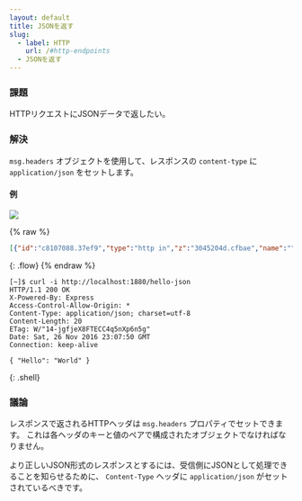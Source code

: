```yaml
---
layout: default
title: JSONを返す
slug:
  - label: HTTP
    url: /#http-endpoints
  - JSONを返す
---
```


### 課題

HTTPリクエストにJSONデータで返したい。

### 解決

`msg.headers` オブジェクトを使用して、レスポンスの `content-type` に `application/json` をセットします。

#### 例

![](/images/http/serve-json-content.png)

{% raw %}
~~~json
[{"id":"c8107088.37ef9","type":"http in","z":"3045204d.cfbae","name":"","url":"/hello-json","method":"get","swaggerDoc":"","x":120,"y":620,"wires":[["4e8237da.b17dc8"]]},{"id":"4e8237da.b17dc8","type":"template","z":"3045204d.cfbae","name":"page","field":"payload","fieldType":"msg","format":"handlebars","syntax":"mustache","template":"{ \"Hello\": \"World\" }","x":290,"y":620,"wires":[["65401623.9abfe8"]]},{"id":"65401623.9abfe8","type":"change","z":"3045204d.cfbae","name":"Set Headers","rules":[{"t":"set","p":"headers","pt":"msg","to":"{}","tot":"json"},{"t":"set","p":"headers.content-type","pt":"msg","to":"application/json","tot":"str"}],"action":"","property":"","from":"","to":"","reg":false,"x":450,"y":620,"wires":[["f7d3e35a.082c2"]]},{"id":"f7d3e35a.082c2","type":"http response","z":"3045204d.cfbae","name":"","x":610,"y":620,"wires":[]}]
~~~
{: .flow}
{% endraw %}

~~~text
[~]$ curl -i http://localhost:1880/hello-json
HTTP/1.1 200 OK
X-Powered-By: Express
Access-Control-Allow-Origin: *
Content-Type: application/json; charset=utf-8
Content-Length: 20
ETag: W/"14-jgfjeX8FTECC4q5nXp6n5g"
Date: Sat, 26 Nov 2016 23:07:50 GMT
Connection: keep-alive

{ "Hello": "World" }
~~~
{: .shell}

### 議論

レスポンスで返されるHTTPヘッダは `msg.headers` プロパティでセットできます。
これは各ヘッダのキーと値のペアで構成されたオブジェクトでなければなりません。

より正しいJSON形式のレスポンスとするには、受信側にJSONとして処理できることを知らせるために、
`Content-Type` ヘッダに `application/json` がセットされているべきです。
